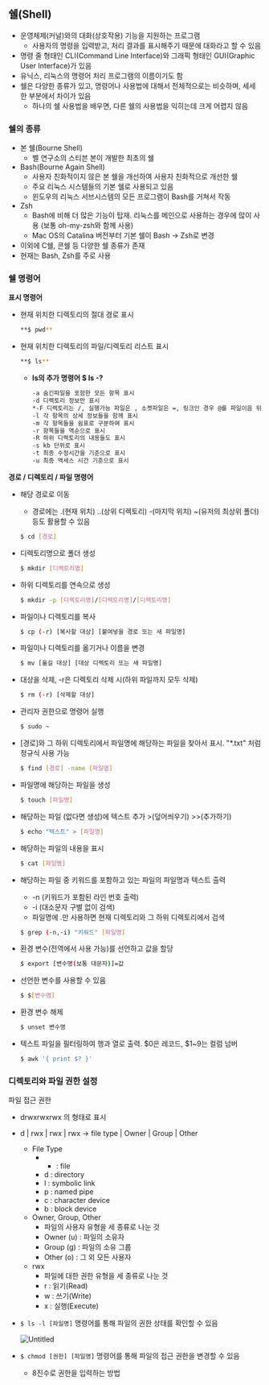 ## 쉘(Shell)

- 운영체제(커널)와의 대화(상호작용) 기능을 지원하는 프로그램
    - 사용자의 명령을 입력받고, 처리 결과를 표시해주기 때문에 대화라고 할 수 있음
- 명령 줄 형태인 CLI(Command Line Interface)와 그래픽 형태인 GUI(Graphic User Interface)가 있음
- 유닉스, 리눅스의 명령어 처리 프로그램의 이름이기도 함
- 쉘은 다양한 종류가 있고, 명령어나 사용법에 대해서 전체적으로는 비슷하며, 세세한 부분에서 차이가 있음
    - 하나의 쉘 사용법을 배우면, 다른 쉘의 사용법을 익히는데 크게 어렵지 않음

### 쉘의 종류

- 본 쉘(Bourne Shell)
    - 벨 연구소의 스티븐 본이 개발한 최초의 쉘
- Bash(Bourne Again Shell)
    - 사용자 친화적이지 않은 본 쉘을 개선하여 사용자 친화적으로 개선한 쉘
    - 주요 리눅스 시스템들의 기본 쉘로 사용되고 있음
    - 윈도우의 리눅스 서브시스템의 모든 프로그램이 Bash를 거쳐서 작동
- Zsh
    - Bash에 비해 더 많은 기능이 탑재. 리눅스를 메인으로 사용하는 경우에 많이 사용 (보통 oh-my-zsh와 함께 사용)
    - Mac OS의 Catalina 버전부터 기본 쉘이 Bash → Zsh로 변경
- 이외에 C쉘, 콘쉘 등 다양한 쉘 종류가 존재
- 현재는 Bash, Zsh를 주로 사용

### 쉘 명령어

**표시 명령어**

- 현재 위치한 디렉토리의 절대 경로 표시
    
    ```bash
    **$ pwd**
    ```
    
- 현재 위치한 디렉토리의 파일/디렉토리 리스트 표시
    
    ```bash
    **$ ls** 
    ```
    
    - **ls의 추가 명령어 $ ls -?**
        
        ```bash
        -a 숨긴파일을 포함한 모든 항목 표시
        -d 디렉토리 정보만 표시
        *-F 디렉토리는 /, 실행가능 파일은 , 소켓파일은 =, 링크인 경우 @를 파일이음 뒤에 표시
        -l 각 항목의 상세 정보들을 함께 표시
        -m 각 항목들을 쉼표로 구분하여 표시
        -r 항목들을 역순으로 표시
        -R 하위 디렉토리의 내용들도 표시
        -s kb 단위로 표시
        -t 최종 수정시간을 기준으로 표시
        -u 최종 액세스 시간 기준으로 표시
        ```
        

**경로 / 디렉토리 / 파일 명령어**

- 해당 경로로 이동
    - 경로에는 .(현재 위치) ..(상위 디렉토리) -(마지막 위치) ~(유저의 최상위 폴더) 등도 활용할 수 있음
    
    ```bash
    $ cd [경로]
    ```
    
- 디렉토리명으로 폴더 생성
    
    ```bash
    $ mkdir [디렉토리명]
    ```
    
- 하위 디렉토리를 연속으로 생성
    
    ```bash
    $ mkdir -p [디렉토리명]/[디렉토리명]/[디렉토리명]
    ```
    
- 파일이나 디렉토리를 복사
    
    ```bash
    $ cp (-r) [복사할 대상] [붙여넣을 경로 또는 새 파일명] 
    ```
    
- 파일이나 디렉토리를 옮기거나 이름을 변경
    
    ```bash
    $ mv [옮길 대상] [대상 디렉토리 또는 새 파일명]
    ```
    
- 대상을 삭제, -r은 디렉토리 삭제 시(하위 파일까지 모두 삭제)
    
    ```bash
    $ rm (-r) [삭제할 대상]
    ```
    
- 관리자 권한으로 명령어 실행
    
    ```bash
    $ sudo ~
    ```
    
- [경로]와 그 하위 디렉토리에서 파일명에 해당하는 파일을 찾아서 표시. "*.txt" 처럼 정규식 사용 가능
    
    ```bash
    $ find [경로] -name [파일명]
    ```
    
- 파일명에 해당하는 파일을 생성
    
    ```bash
    $ touch [파일명]
    ```
    
- 해당하는 파일 (없다면 생성)에 텍스트 추가 >(덮어씌우기) >>(추가하기)
    
    ```bash
    $ echo "텍스트" > [파일명]
    ```
    
- 해당하는 파일의 내용을 표시
    
    ```bash
    $ cat [파일명]
    ```
    
- 해당하는 파일 중 키워드를 포함하고 있는 파일의 파일명과 텍스트 출력
    - -n (키워드가 포함된 라인 번호 출력)
    - -i (대소문자 구별 없이 검색)
    - 파일명에 .만 사용하면 현재 디렉토리와 그 하위 디렉토리에서 검색
    
    ```bash
    $ grep (-n,-i) "키워드" [파일명]
    ```
    
- 환경 변수(전역에서 사용 가능)를 선언하고 값을 할당
    
    ```bash
    $ export [변수명(보통 대문자)]=값
    ```
    
- 선언한 변수를 사용할 수 있음
    
    ```bash
    $ $[변수명]
    ```
    
- 환경 변수 해제
    
    ```bash
    $ unset 변수명
    ```
    
- 텍스트 파일을 필터링하여 행과 열로 출력. $0은 레코드, $1~9는 컬럼 넘버
    
    ```bash
    $ awk '{ print $? }'
    ```

### 디렉토리와 파일 권한 설정

파일 접근 권한

- drwxrwxrwx 의 형태로 표시
- d | rwx | rwx | rwx → file type | Owner | Group | Other
    - File Type
        - - : file
        - d : directory
        - l : symbolic link
        - p :  named pipe
        - c : character device
        - b : block device
    - Owner, Group, Other
        - 파일의 사용자 유형을 세 종류로 나눈 것
        - Owner (u) : 파일의 소유자
        - Group (g) : 파일의 소유 그룹
        - Other (o) : 그 외 모든 사용자
    - rwx
        - 파일에 대한 권한 유형을 세 종류로 나눈 것
        - r : 읽기(Read)
        - w : 쓰기(Write)
        - x : 실행(Execute)
- `$ ls -l [파일명]` 명령어를 통해 파일의 권한 상태를 확인할 수 있음
    
    ![Untitled](https://s3.us-west-2.amazonaws.com/secure.notion-static.com/d1511b55-0498-4779-94e0-900746dfacd9/Untitled.png?X-Amz-Algorithm=AWS4-HMAC-SHA256&X-Amz-Content-Sha256=UNSIGNED-PAYLOAD&X-Amz-Credential=AKIAT73L2G45EIPT3X45%2F20220911%2Fus-west-2%2Fs3%2Faws4_request&X-Amz-Date=20220911T082829Z&X-Amz-Expires=86400&X-Amz-Signature=e86bc1a2518a6d565fbf32408bd9e8a17f5c012cc2871e6014ca6e8f2842858d&X-Amz-SignedHeaders=host&response-content-disposition=filename%20%3D%22Untitled.png%22&x-id=GetObject)
    
- `$ chmod [권한] [파일명]` 명령어를 통해 파일의 접근 권한을 변경할 수 있음
    - 8진수로 권한을 입력하는 방법
